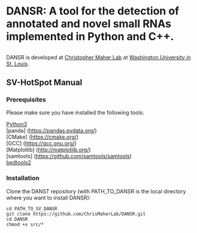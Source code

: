 # DANSR: A tool for the detection of annotated and novel small RNAs implemented in Python and C++. 

## 
DANSR is developed at [Christopher Maher Lab](http://www.maherlab.com/) at [Washington University in St. Louis](http://www.wustl.edu).
   
## SV-HotSpot Manual
### Prerequisites
Please make sure you have installed the following tools:

[Python3](https://www.python.org/) <br>
[panda] (https://pandas.pydata.org/) <br>
[CMake] (https://cmake.org/) <br>
[GCC] (https://gcc.gnu.org/) <br>
[Matplotlib] (http://matplotlib.org/) <br>
[samtools] (https://github.com/samtools/samtools) <br>
[bedtools2](https://github.com/arq5x/bedtools2)

### Installation
Clone the DANST repository (with PATH_TO_DANSR is the local directory where you want to install DANSR):

```
cd PATH_TO_SV_DANSR
git clone https://github.com/ChrisMaherLab/DANSR.git
cd DANSR
chmod +x src/*
```


